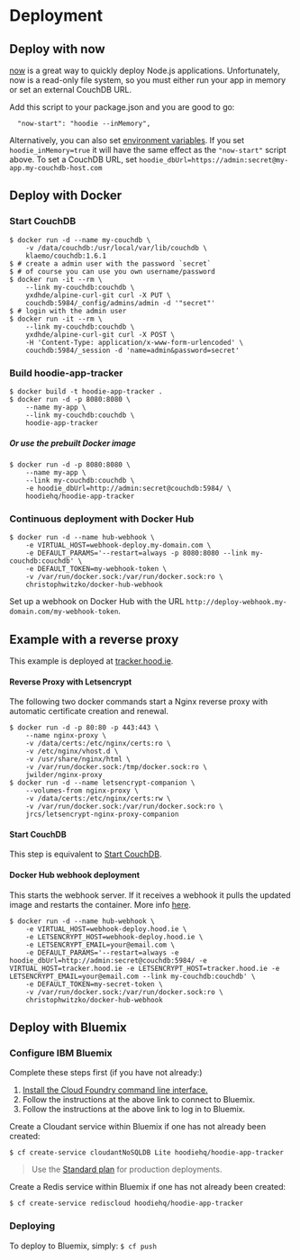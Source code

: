 # Deployment

## Deploy with now

[now](https://zeit.co/now) is a great way to quickly deploy Node.js applications.
Unfortunately, now is a read-only file system, so you must either run your app
in memory or set an external CouchDB URL.

Add this script to your package.json and you are good to go:

```
  "now-start": "hoodie --inMemory",
```

Alternatively, you can also set [environment variables](https://zeit.co/now).
If you set `hoodie_inMemory=true` it will have the same effect as the `"now-start"`
script above. To set a CouchDB URL, set `hoodie_dbUrl=https://admin:secret@my-app.my-couchdb-host.com`

## Deploy with Docker

### Start CouchDB
```shell
$ docker run -d --name my-couchdb \
    -v /data/couchdb:/usr/local/var/lib/couchdb \
    klaemo/couchdb:1.6.1
$ # create a admin user with the password `secret`
$ # of course you can use you own username/password
$ docker run -it --rm \
    --link my-couchdb:couchdb \
    yxdhde/alpine-curl-git curl -X PUT \
    couchdb:5984/_config/admins/admin -d '"secret"'
$ # login with the admin user
$ docker run -it --rm \
    --link my-couchdb:couchdb \
    yxdhde/alpine-curl-git curl -X POST \
    -H 'Content-Type: application/x-www-form-urlencoded' \
    couchdb:5984/_session -d 'name=admin&password=secret'
```

### Build hoodie-app-tracker
```shell
$ docker build -t hoodie-app-tracker .
$ docker run -d -p 8080:8080 \
    --name my-app \
    --link my-couchdb:couchdb \
    hoodie-app-tracker
```

##### Or use the prebuilt Docker image
```shell
$ docker run -d -p 8080:8080 \
    --name my-app \
    --link my-couchdb:couchdb \
    -e hoodie_dbUrl=http://admin:secret@couchdb:5984/ \
    hoodiehq/hoodie-app-tracker
```

### Continuous deployment with Docker Hub
```shell
$ docker run -d --name hub-webhook \
    -e VIRTUAL_HOST=webhook-deploy.my-domain.com \
    -e DEFAULT_PARAMS='--restart=always -p 8080:8080 --link my-couchdb:couchdb' \
    -e DEFAULT_TOKEN=my-webhook-token \
    -v /var/run/docker.sock:/var/run/docker.sock:ro \
    christophwitzko/docker-hub-webhook
```

Set up a webhook on Docker Hub with the URL `http://deploy-webhook.my-domain.com/my-webhook-token`.

## Example with a reverse proxy
This example is deployed at [tracker.hood.ie](https://tracker.hood.ie).

#### Reverse Proxy with Letsencrypt
The following two docker commands start a Nginx reverse proxy with automatic certificate creation and renewal.
```shell
$ docker run -d -p 80:80 -p 443:443 \
    --name nginx-proxy \
    -v /data/certs:/etc/nginx/certs:ro \
    -v /etc/nginx/vhost.d \
    -v /usr/share/nginx/html \
    -v /var/run/docker.sock:/tmp/docker.sock:ro \
    jwilder/nginx-proxy
$ docker run -d --name letsencrypt-companion \
    --volumes-from nginx-proxy \
    -v /data/certs:/etc/nginx/certs:rw \
    -v /var/run/docker.sock:/var/run/docker.sock:ro \
    jrcs/letsencrypt-nginx-proxy-companion
```
#### Start CouchDB
This step is equivalent to [Start CouchDB](#start-couchdb).

#### Docker Hub webhook deployment
This starts the webhook server. If it receives a webhook it pulls the updated image and restarts the container. More info [here](https://github.com/christophwitzko/docker-hub-webhook).
```shell
$ docker run -d --name hub-webhook \
    -e VIRTUAL_HOST=webhook-deploy.hood.ie \
    -e LETSENCRYPT_HOST=webhook-deploy.hood.ie \
    -e LETSENCRYPT_EMAIL=your@email.com \
    -e DEFAULT_PARAMS='--restart=always -e hoodie_dbUrl=http://admin:secret@couchdb:5984/ -e VIRTUAL_HOST=tracker.hood.ie -e LETSENCRYPT_HOST=tracker.hood.ie -e LETSENCRYPT_EMAIL=your@email.com --link my-couchdb:couchdb' \
    -e DEFAULT_TOKEN=my-secret-token \
    -v /var/run/docker.sock:/var/run/docker.sock:ro \
    christophwitzko/docker-hub-webhook
```

## Deploy with Bluemix

### Configure IBM Bluemix

Complete these steps first (if you have not already:)

   1. [Install the Cloud Foundry command line interface.](https://www.ng.bluemix.net/docs/#starters/install_cli.html)
   2. Follow the instructions at the above link to connect to Bluemix.
   3. Follow the instructions at the above link to log in to Bluemix.

Create a Cloudant service within Bluemix if one has not already been created:

`$ cf create-service cloudantNoSQLDB Lite hoodiehq/hoodie-app-tracker`

   > Use the [Standard plan](https://www.ibm.com/blogs/bluemix/2016/09/new-cloudant-lite-standard-plans-are-live-in-bluemix-public/) for production deployments.

Create a Redis service within Bluemix if one has not already been created:

`$ cf create-service rediscloud hoodiehq/hoodie-app-tracker`

### Deploying

To deploy to Bluemix, simply: 
`$ cf push`


